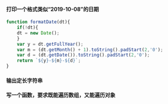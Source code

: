 #### 打印一个格式类似“2019-10-08”的日期

```javascript
function formatDate(dt){
	if(!dt){
	dt = new Date();
	}
	var y = dt.getFullYear();
	var m = (dt.getMonth() + 1).toString().padStart(2,'0');
	var d = (dt.getDate()).toString().padStart(2,'0');
	return `${y}-${m}-${d}`;
}
```

#### 输出定长字符串



#### 写一个函数，要求既能遍历数组，又能遍历对象

